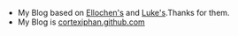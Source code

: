 - My Blog based on [Ellochen's](ellochen.github.com) and [Luke's](kejinlu.github.com).Thanks for them.
- My Blog is [cortexiphan.github.com](cortexiphan.github.com)
